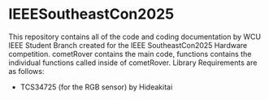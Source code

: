 # IEEESoutheastCon2025
This repository contains all of the code and coding documentation by WCU IEEE Student Branch created for the IEEE SoutheastCon2025 Hardware competition. 
cometRover contains the main code, functions contains the individual functions called inside of cometRover.
Library Requirements are as follows:
- TCS34725 (for the RGB sensor) by Hideakitai
